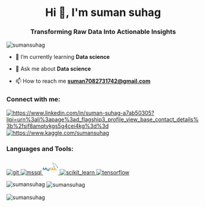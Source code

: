<h1 align="center">Hi 👋, I'm suman suhag</h1>
<h3 align="center">Transforming Raw Data Into Actionable Insights</h3>

<p align="left"> <img src="https://komarev.com/ghpvc/?username=sumansuhag&label=Profile%20views&color=0e75b6&style=flat" alt="sumansuhag" /> </p>

- 🌱 I’m currently learning **Data science**

- 💬 Ask me about **Data science**

- 📫 How to reach me **suman7082731742@gmail.com**

<h3 align="left">Connect with me:</h3>
<p align="left">
<a href="https://linkedin.com/in/https://www.linkedin.com/in/suman-suhag-a7ab50305?lipi=urn%3ali%3apage%3ad_flagship3_profile_view_base_contact_details%3b%2fsjf8amqtykgs5g4cei4kg%3d%3d" target="blank"><img align="center" src="https://raw.githubusercontent.com/rahuldkjain/github-profile-readme-generator/master/src/images/icons/Social/linked-in-alt.svg" alt="https://www.linkedin.com/in/suman-suhag-a7ab50305?lipi=urn%3ali%3apage%3ad_flagship3_profile_view_base_contact_details%3b%2fsjf8amqtykgs5g4cei4kg%3d%3d" height="30" width="40" /></a>
<a href="https://kaggle.com/https://www.kaggle.com/sumansuhag" target="blank"><img align="center" src="https://raw.githubusercontent.com/rahuldkjain/github-profile-readme-generator/master/src/images/icons/Social/kaggle.svg" alt="https://www.kaggle.com/sumansuhag" height="30" width="40" /></a>
</p>

<h3 align="left">Languages and Tools:</h3>
<p align="left"> <a href="https://git-scm.com/" target="_blank" rel="noreferrer"> <img src="https://www.vectorlogo.zone/logos/git-scm/git-scm-icon.svg" alt="git" width="40" height="40"/> </a> <a href="https://www.microsoft.com/en-us/sql-server" target="_blank" rel="noreferrer"> <img src="https://www.svgrepo.com/show/303229/microsoft-sql-server-logo.svg" alt="mssql" width="40" height="40"/> </a> <a href="https://www.mysql.com/" target="_blank" rel="noreferrer"> <img src="https://raw.githubusercontent.com/devicons/devicon/master/icons/mysql/mysql-original-wordmark.svg" alt="mysql" width="40" height="40"/> </a> <a href="https://scikit-learn.org/" target="_blank" rel="noreferrer"> <img src="https://upload.wikimedia.org/wikipedia/commons/0/05/Scikit_learn_logo_small.svg" alt="scikit_learn" width="40" height="40"/> </a> <a href="https://www.tensorflow.org" target="_blank" rel="noreferrer"> <img src="https://www.vectorlogo.zone/logos/tensorflow/tensorflow-icon.svg" alt="tensorflow" width="40" height="40"/> </a> </p>

<p><img align="left" src="https://github-readme-stats.vercel.app/api/top-langs?username=sumansuhag&show_icons=true&locale=en&layout=compact" alt="sumansuhag" /></p>

<p>&nbsp;<img align="center" src="https://github-readme-stats.vercel.app/api?username=sumansuhag&show_icons=true&locale=en" alt="sumansuhag" /></p>

<p><img align="center" src="https://github-readme-streak-stats.herokuapp.com/?user=sumansuhag&" alt="sumansuhag" /></p>

